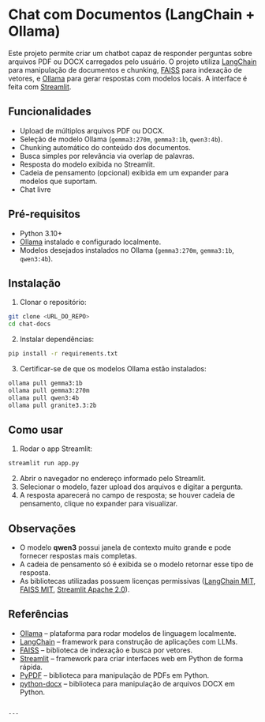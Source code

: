 # Chat com Documentos (LangChain + Ollama)

Este projeto permite criar um chatbot capaz de responder perguntas sobre arquivos PDF ou DOCX carregados pelo usuário. O projeto utiliza [LangChain](https://www.langchain.com/) para manipulação de documentos e chunking, [FAISS](https://github.com/facebookresearch/faiss) para indexação de vetores, e [Ollama](https://ollama.com/) para gerar respostas com modelos locais. A interface é feita com [Streamlit](https://streamlit.io/).

## Funcionalidades

- Upload de múltiplos arquivos PDF ou DOCX.
- Seleção de modelo Ollama (`gemma3:270m`, `gemma3:1b`, `qwen3:4b`).
- Chunking automático do conteúdo dos documentos.
- Busca simples por relevância via overlap de palavras.
- Resposta do modelo exibida no Streamlit.
- Cadeia de pensamento (opcional) exibida em um expander para modelos que suportam.
- Chat livre

## Pré-requisitos

- Python 3.10+
- [Ollama](https://ollama.com/) instalado e configurado localmente.
- Modelos desejados instalados no Ollama (`gemma3:270m`, `gemma3:1b`, `qwen3:4b`).

## Instalação

1. Clonar o repositório:

```bash
git clone <URL_DO_REPO>
cd chat-docs
````

2. Instalar dependências:

```bash
pip install -r requirements.txt
```

3. Certificar-se de que os modelos Ollama estão instalados:

```bash
ollama pull gemma3:1b
ollama pull gemma3:270m
ollama pull qwen3:4b
ollama pull granite3.3:2b
```

## Como usar

1. Rodar o app Streamlit:

```bash
streamlit run app.py
```

2. Abrir o navegador no endereço informado pelo Streamlit.
3. Selecionar o modelo, fazer upload dos arquivos e digitar a pergunta.
4. A resposta aparecerá no campo de resposta; se houver cadeia de pensamento, clique no expander para visualizar.

## Observações

* O modelo **qwen3** possui janela de contexto muito grande e pode fornecer respostas mais completas.
* A cadeia de pensamento só é exibida se o modelo retornar esse tipo de resposta.
* As bibliotecas utilizadas possuem licenças permissivas ([LangChain MIT](https://github.com/hwchase17/langchain/blob/master/LICENSE), [FAISS MIT](https://github.com/facebookresearch/faiss/blob/main/LICENSE), [Streamlit Apache 2.0](https://github.com/streamlit/streamlit/blob/develop/LICENSE)).

## Referências

* [Ollama](https://ollama.com/) – plataforma para rodar modelos de linguagem localmente.
* [LangChain](https://www.langchain.com/) – framework para construção de aplicações com LLMs.
* [FAISS](https://github.com/facebookresearch/faiss) – biblioteca de indexação e busca por vetores.
* [Streamlit](https://streamlit.io/) – framework para criar interfaces web em Python de forma rápida.
* [PyPDF](https://pypi.org/project/pypdf/) – biblioteca para manipulação de PDFs em Python.
* [python-docx](https://pypi.org/project/python-docx/) – biblioteca para manipulação de arquivos DOCX em Python.

```

---


```
